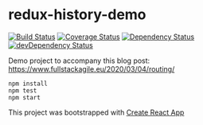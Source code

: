 # redux-history-demo

[![Build Status](https://travis-ci.org/larsthorup/redux-history-demo.png)](https://travis-ci.org/larsthorup/redux-history-demo) [![Coverage Status](https://coveralls.io/repos/larsthorup/redux-history-demo/badge.png?branch=master)](https://coveralls.io/r/larsthorup/redux-history-demo?branch=master) [![Dependency Status](https://david-dm.org/larsthorup/redux-history-demo.png)](https://david-dm.org/larsthorup/redux-history-demo#info=dependencies) [![devDependency Status](https://david-dm.org/larsthorup/redux-history-demo/dev-status.png)](https://david-dm.org/larsthorup/redux-history-demo#info=devDependencies)

Demo project to accompany this blog post: https://www.fullstackagile.eu/2020/03/04/routing/

    npm install
    npm test
    npm start

This project was bootstrapped with [Create React App](https://github.com/facebook/create-react-app)
